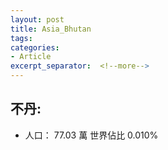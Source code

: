 ```yaml
---
layout: post
title: Asia_Bhutan
tags: 
categories:
- Article
excerpt_separator:  <!--more-->
---
```

## 不丹:
- 人口： 77.03 萬 世界佔比 0.010%